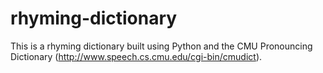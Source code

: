 # rhyming-dictionary

This is a rhyming dictionary built using Python and the CMU Pronouncing Dictionary (http://www.speech.cs.cmu.edu/cgi-bin/cmudict).
